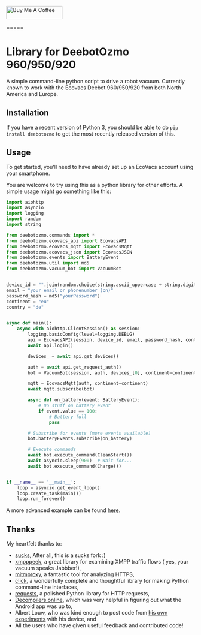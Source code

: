 <a href="https://www.buymeacoffee.com/4nd3rs" target="_blank"><img src="https://cdn.buymeacoffee.com/buttons/default-black.png" width="150px" height="35px" alt="Buy Me A Coffee" style="height: 35px !important;width: 150px !important;" ></a>

=====

# Library for DeebotOzmo 960/950/920

A simple command-line python script to drive a robot vacuum. Currently
known to work with the Ecovacs Deebot 960/950/920 from both North America and Europe.

## Installation

If you have a recent version of Python 3, you should be able to
do `pip install deebotozmo` to get the most recently released version of
this.

## Usage

To get started, you'll need to have already set up an EcoVacs account
using your smartphone.

You are welcome to try using this as a python library for other efforts.
A simple usage might go something like this:

```python
import aiohttp
import asyncio
import logging
import random
import string

from deebotozmo.commands import *
from deebotozmo.ecovacs_api import EcovacsAPI
from deebotozmo.ecovacs_mqtt import EcovacsMqtt
from deebotozmo.ecovacs_json import EcovacsJSON
from deebotozmo.events import BatteryEvent
from deebotozmo.util import md5
from deebotozmo.vacuum_bot import VacuumBot


device_id = "".join(random.choice(string.ascii_uppercase + string.digits) for _ in range(12))
email = "your email or phonenumber (cn)"
password_hash = md5("yourPassword")
continent = "eu"
country = "de"


async def main():
    async with aiohttp.ClientSession() as session:
        logging.basicConfig(level=logging.DEBUG)
        api = EcovacsAPI(session, device_id, email, password_hash, continent=continent, country=country, verify_ssl=False)
        await api.login()

        devices_ = await api.get_devices()

        auth = await api.get_request_auth()
        bot = VacuumBot(session, auth, devices_[0], continent=continent, country=country, verify_ssl=False)

        mqtt = EcovacsMqtt(auth, continent=continent)
        await mqtt.subscribe(bot)

        async def on_battery(event: BatteryEvent):
            # Do stuff on battery event
            if event.value == 100:
                # Battery full
                pass

        # Subscribe for events (more events available)
        bot.batteryEvents.subscribe(on_battery)

        # Execute commands
        await bot.execute_command(CleanStart())
        await asyncio.sleep(900)  # Wait for...
        await bot.execute_command(Charge())


if __name__ == '__main__':
    loop = asyncio.get_event_loop()
    loop.create_task(main())
    loop.run_forever()
```

A more advanced example can be found [here](https://github.com/And3rsL/Deebot-for-Home-Assistant).

## Thanks

My heartfelt thanks to:

- [sucks](https://github.com/wpietri/sucks), After all, this is a sucks fork :)
- [xmpppeek](https://www.beneaththewaves.net/Software/XMPPPeek.html), a great library for examining XMPP traffic flows (
  yes, your vacuum speaks Jabbber!),
- [mitmproxy](https://mitmproxy.org/), a fantastic tool for analyzing HTTPS,
- [click](http://click.pocoo.org/), a wonderfully complete and thoughtful library for making Python command-line
  interfaces,
- [requests](http://docs.python-requests.org/en/master/), a polished Python library for HTTP requests,
- [Decompilers online](http://www.javadecompilers.com/apk), which was very helpful in figuring out what the Android app
  was up to,
- Albert Louw, who was kind enough to post code
  from [his own experiments](https://community.smartthings.com/t/ecovacs-deebot-n79/93410/33)
  with his device, and
- All the users who have given useful feedback and contributed code!
